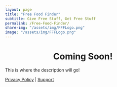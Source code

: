 ```yaml
---
layout: page
title: "Free Food Finder"
subtitle: Give Free Stuff, Get Free Stuff
permalink: /Free-Food-Finder/
share-img: "/assets/img/FFFLogo.png"
image: "/assets/img/FFFLogo.png"
---
```


<div align="center">
    <h1>Coming Soon!</h1>

</div>

This is where the description will go!


[Privacy Policy](/Free-Food-Finder/privacy/) | [Support](/Free-Food-Finder/support)
